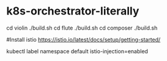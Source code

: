 # k8s-orchestrator-literally
cd violin
./build.sh
cd flute
./build.sh
cd composer
./build.sh

#Install istio
https://istio.io/latest/docs/setup/getting-started/

kubectl label namespace default istio-injection=enabled
